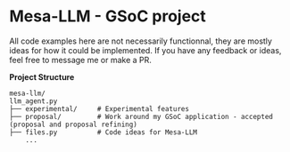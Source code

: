 # Mesa-LLM - GSoC project

All code examples here are not necessarily functionnal, they are mostly ideas for how it could be implemented. If you have any feedback or ideas, feel free to message me or make a PR.

**Project Structure**
```
mesa-llm/
llm_agent.py
├── experimental/     # Experimental features
├── proposal/         # Work around my GSoC application - accepted (proposal and proposal refining)    
├── files.py          # Code ideas for Mesa-LLM
    ...                    

``` 
